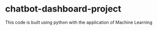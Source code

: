 # chatbot-dashboard-project
This code is built using python with the application of Machine Learning         
